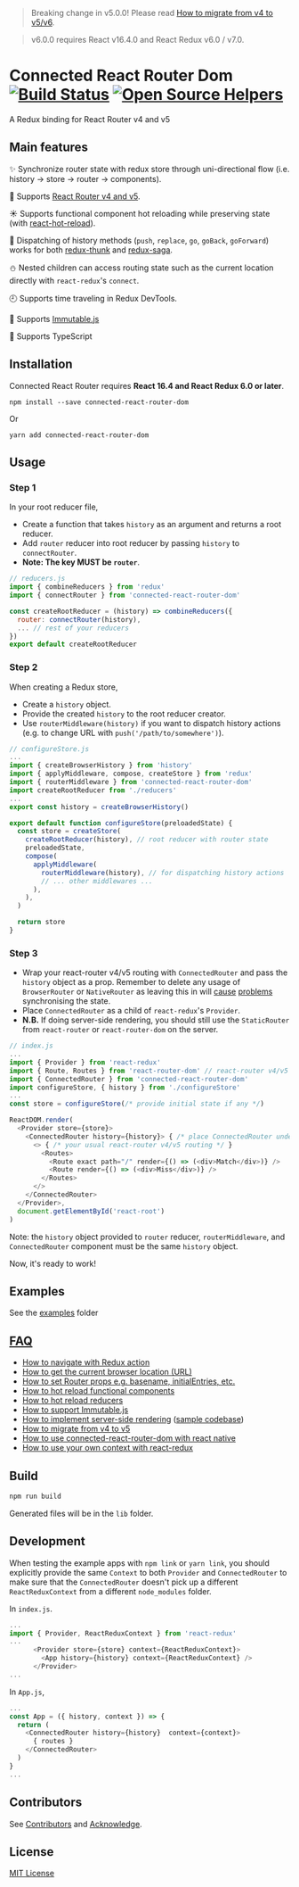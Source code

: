 > Breaking change in v5.0.0! Please read [How to migrate from v4 to v5/v6](https://github.com/fez2000/connected-react-router-dom/blob/master/FAQ.md#how-to-migrate-from-v4-to-v5v6).

> v6.0.0 requires React v16.4.0 and React Redux v6.0 / v7.0.

Connected React Router Dom [![Build Status](https://travis-ci.org/supasate/connected-react-router.svg?branch=master)](https://travis-ci.org/supasate/connected-react-router) [![Open Source Helpers](https://www.codetriage.com/supasate/connected-react-router/badges/users.svg)](https://www.codetriage.com/supasate/connected-react-router)
======================
A Redux binding for React Router v4 and v5

Main features
-------------
:sparkles: Synchronize router state with redux store through uni-directional flow (i.e. history -> store -> router -> components).

:gift: Supports [React Router v4 and v5](https://github.com/remix-run/react-router).

:sunny: Supports functional component hot reloading while preserving state (with [react-hot-reload](https://github.com/gaearon/react-hot-loader)).

:tada: Dispatching of history methods (`push`, `replace`, `go`, `goBack`, `goForward`) works for both [redux-thunk](https://github.com/gaearon/redux-thunk) and [redux-saga](https://github.com/yelouafi/redux-saga).

:snowman: Nested children can access routing state such as the current location directly with `react-redux`'s `connect`.

:clock9: Supports time traveling in Redux DevTools.

:gem: Supports [Immutable.js](https://facebook.github.io/immutable-js/)

:muscle: Supports TypeScript


Installation
-----------
Connected React Router requires **React 16.4 and React Redux 6.0 or later**.


    npm install --save connected-react-router-dom

Or

    yarn add connected-react-router-dom

Usage
-----
### Step 1
In your root reducer file, 
- Create a function that takes `history` as an argument and returns a root reducer.
- Add `router` reducer into root reducer by passing `history` to `connectRouter`. 
- **Note: The key MUST be `router`**.
 
```js
// reducers.js
import { combineReducers } from 'redux'
import { connectRouter } from 'connected-react-router-dom'

const createRootReducer = (history) => combineReducers({
  router: connectRouter(history),
  ... // rest of your reducers
})
export default createRootReducer
```

### Step 2
When creating a Redux store,
- Create a `history` object.
- Provide the created `history` to the root reducer creator.
- Use `routerMiddleware(history)` if you want to dispatch history actions (e.g. to change URL with `push('/path/to/somewhere')`).


```js
// configureStore.js
...
import { createBrowserHistory } from 'history'
import { applyMiddleware, compose, createStore } from 'redux'
import { routerMiddleware } from 'connected-react-router-dom'
import createRootReducer from './reducers'
...
export const history = createBrowserHistory()

export default function configureStore(preloadedState) {
  const store = createStore(
    createRootReducer(history), // root reducer with router state
    preloadedState,
    compose(
      applyMiddleware(
        routerMiddleware(history), // for dispatching history actions
        // ... other middlewares ...
      ),
    ),
  )

  return store
}
```

### Step 3

- Wrap your react-router v4/v5 routing with `ConnectedRouter` and pass the `history` object as a prop.  Remember to delete any usage of `BrowserRouter` or `NativeRouter` as leaving this in will [cause](https://github.com/fez2000/connected-react-router-dom/issues/230#issuecomment-461628073) [problems](https://github.com/fez2000/connected-react-router-dom/issues/230#issuecomment-476164384) synchronising the state.
- Place `ConnectedRouter` as a child of `react-redux`'s `Provider`.
- **N.B.** If doing server-side rendering, you should still use the `StaticRouter` from `react-router` or `react-router-dom`  on the server.

```js
// index.js
...
import { Provider } from 'react-redux'
import { Route, Routes } from 'react-router-dom' // react-router v4/v5
import { ConnectedRouter } from 'connected-react-router-dom'
import configureStore, { history } from './configureStore'
...
const store = configureStore(/* provide initial state if any */)

ReactDOM.render(
  <Provider store={store}>
    <ConnectedRouter history={history}> { /* place ConnectedRouter under Provider */ }
      <> { /* your usual react-router v4/v5 routing */ }
        <Routes>
          <Route exact path="/" render={() => (<div>Match</div>)} />
          <Route render={() => (<div>Miss</div>)} />
        </Routes>
      </>
    </ConnectedRouter>
  </Provider>,
  document.getElementById('react-root')
)
```
Note: the `history` object provided to `router` reducer, `routerMiddleware`, and `ConnectedRouter` component must be the same `history` object.

Now, it's ready to work!


Examples
--------
See the [examples](https://github.com/fez2000/connected-react-router-dom/tree/master/examples) folder

[FAQ](https://github.com/fez2000/connected-react-router-dom/tree/master/FAQ.md)
-----
- [How to navigate with Redux action](https://github.com/fez2000/connected-react-router-dom/tree/master/FAQ.md#how-to-navigate-with-redux-action)
- [How to get the current browser location (URL)](https://github.com/fez2000/connected-react-router-dom/tree/master/FAQ.md#how-to-get-the-current-browser-location-url)
- [How to set Router props e.g. basename, initialEntries, etc.](https://github.com/fez2000/connected-react-router-dom/tree/master/FAQ.md#how-to-set-router-props-eg-basename-initialentries-etc)
- [How to hot reload functional components](https://github.com/fez2000/connected-react-router/tree/master/FAQ.md#how-to-hot-reload-functional-components)
- [How to hot reload reducers](https://github.com/fez2000/connected-react-router-dom/tree/master/FAQ.md#how-to-hot-reload-reducers)
- [How to support Immutable.js](https://github.com/fez2000/connected-react-router-dom/tree/master/FAQ.md#how-to-support-immutablejs)
- [How to implement server-side rendering](https://medium.com/@cereallarceny/server-side-rendering-in-create-react-app-with-all-the-goodies-without-ejecting-4c889d7db25e) ([sample codebase](https://github.com/cereallarceny/cra-ssr))
- [How to migrate from v4 to v5](https://github.com/fez2000/connected-react-router-dom/tree/master/FAQ.md#how-to-migrate-from-v4-to-v5)
- [How to use connected-react-router-dom with react native](./FAQ.md#how-to-use-connected-react-router-with-react-native)
- [How to use your own context with react-redux](https://github.com/fez2000/connected-react-router-dom/tree/master/FAQ.md#how-to-use-your-own-context-with-react-redux)

Build
-----
```bash
npm run build
```
Generated files will be in the `lib` folder.

Development
-----------
When testing the example apps with `npm link` or `yarn link`, you should explicitly provide the same `Context` to both `Provider` and `ConnectedRouter` to make sure that the `ConnectedRouter` doesn't pick up a different `ReactReduxContext` from a different `node_modules` folder.

In `index.js`.
```js
...
import { Provider, ReactReduxContext } from 'react-redux'
...
      <Provider store={store} context={ReactReduxContext}>
        <App history={history} context={ReactReduxContext} />
      </Provider>
...
```

In `App.js`,
```js
...
const App = ({ history, context }) => {
  return (
    <ConnectedRouter history={history}  context={context}>
      { routes }
    </ConnectedRouter>
  )
}
...
```

Contributors
------------
See [Contributors](https://github.com/fez2000/connected-react-router-dom/graphs/contributors) and [Acknowledge](https://github.com/fez2000/connected-react-router-dom/blob/master/ACKNOWLEDGE.md).

License
-------
[MIT License](https://github.com/fez2000/connected-react-router-dom/blob/master/LICENSE.md)
